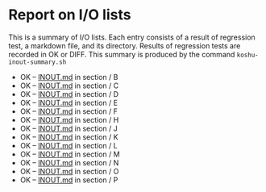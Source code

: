 # Report on I/O lists

This is a summary of I/O lists.
Each entry consists of a result of regression test,
a markdown file, and its directory.
Results of regression tests are recorded in OK or DIFF.
This summary is produced by the command `koshu-inout-summary.sh`

- OK – [INOUT.md](section/B/INOUT.md) in section / B
- OK – [INOUT.md](section/C/INOUT.md) in section / C
- OK – [INOUT.md](section/D/INOUT.md) in section / D
- OK – [INOUT.md](section/E/INOUT.md) in section / E
- OK – [INOUT.md](section/F/INOUT.md) in section / F
- OK – [INOUT.md](section/H/INOUT.md) in section / H
- OK – [INOUT.md](section/J/INOUT.md) in section / J
- OK – [INOUT.md](section/K/INOUT.md) in section / K
- OK – [INOUT.md](section/L/INOUT.md) in section / L
- OK – [INOUT.md](section/M/INOUT.md) in section / M
- OK – [INOUT.md](section/N/INOUT.md) in section / N
- OK – [INOUT.md](section/O/INOUT.md) in section / O
- OK – [INOUT.md](section/P/INOUT.md) in section / P
